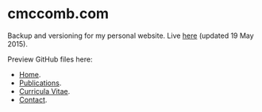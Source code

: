 # cmccomb.com
Backup and versioning for my personal website. Live [here](http://www.cmccomb.com) (updated 19 May 2015).

Preview GitHub files here:
* [Home](http://htmlpreview.github.io/?https://github.com/cmccomb/cmccomb.com/blob/master/index.html).
* [Publications](http://htmlpreview.github.io/?https://github.com/cmccomb/cmccomb.com/blob/master/publications/index.html).
* [Curricula Vitae](http://htmlpreview.github.io/?https://github.com/cmccomb/cmccomb.com/blob/master/vita/index.html).
* [Contact](http://htmlpreview.github.io/?https://github.com/cmccomb/cmccomb.com/blob/master/contact/index.html).
